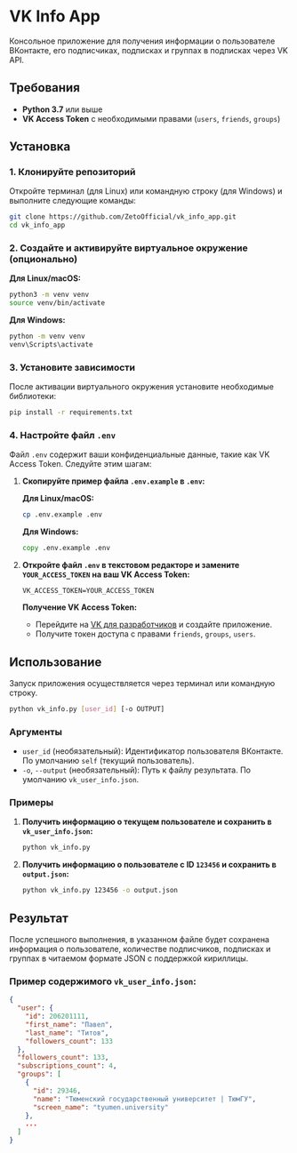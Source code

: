 # VK Info App

Консольное приложение для получения информации о пользователе ВКонтакте, его подписчиках, подписках и группах в подписках через VK API.

## Требования

- **Python 3.7** или выше
- **VK Access Token** с необходимыми правами (`users`, `friends`, `groups`)

## Установка

### 1. Клонируйте репозиторий

Откройте терминал (для Linux) или командную строку (для Windows) и выполните следующие команды:

```bash
git clone https://github.com/ZetoOfficial/vk_info_app.git
cd vk_info_app
```

### 2. Создайте и активируйте виртуальное окружение (опционально)

**Для Linux/macOS:**

```bash
python3 -m venv venv
source venv/bin/activate
```

**Для Windows:**

```cmd
python -m venv venv
venv\Scripts\activate
```

### 3. Установите зависимости

После активации виртуального окружения установите необходимые библиотеки:

```bash
pip install -r requirements.txt
```

### 4. Настройте файл `.env`

Файл `.env` содержит ваши конфиденциальные данные, такие как VK Access Token. Следуйте этим шагам:

1. **Скопируйте пример файла `.env.example` в `.env`:**

   **Для Linux/macOS:**

   ```bash
   cp .env.example .env
   ```

   **Для Windows:**

   ```cmd
   copy .env.example .env
   ```

2. **Откройте файл `.env` в текстовом редакторе и замените `YOUR_ACCESS_TOKEN` на ваш VK Access Token:**

   ```env
   VK_ACCESS_TOKEN=YOUR_ACCESS_TOKEN
   ```

   **Получение VK Access Token:**

   - Перейдите на [VK для разработчиков](https://vk.com/dev) и создайте приложение.
   - Получите токен доступа с правами `friends`, `groups`, `users`.

## Использование

Запуск приложения осуществляется через терминал или командную строку.

```bash
python vk_info.py [user_id] [-o OUTPUT]
```

### Аргументы

- `user_id` (необязательный): Идентификатор пользователя ВКонтакте. По умолчанию `self` (текущий пользователь).
- `-o`, `--output` (необязательный): Путь к файлу результата. По умолчанию `vk_user_info.json`.

### Примеры

1. **Получить информацию о текущем пользователе и сохранить в `vk_user_info.json`:**

   ```bash
   python vk_info.py
   ```

2. **Получить информацию о пользователе с ID `123456` и сохранить в `output.json`:**

   ```bash
   python vk_info.py 123456 -o output.json
   ```

## Результат

После успешного выполнения, в указанном файле будет сохранена информация о пользователе, количестве подписчиков, подписках и группах в читаемом формате JSON с поддержкой кириллицы.

### Пример содержимого `vk_user_info.json`:

```json
{
  "user": {
    "id": 206201111,
    "first_name": "Павел",
    "last_name": "Титов",
    "followers_count": 133
  },
  "followers_count": 133,
  "subscriptions_count": 4,
  "groups": [
    {
      "id": 29346,
      "name": "Тюменский государственный университет | ТюмГУ",
      "screen_name": "tyumen.university"
    },
    ...
  ]
}
```
